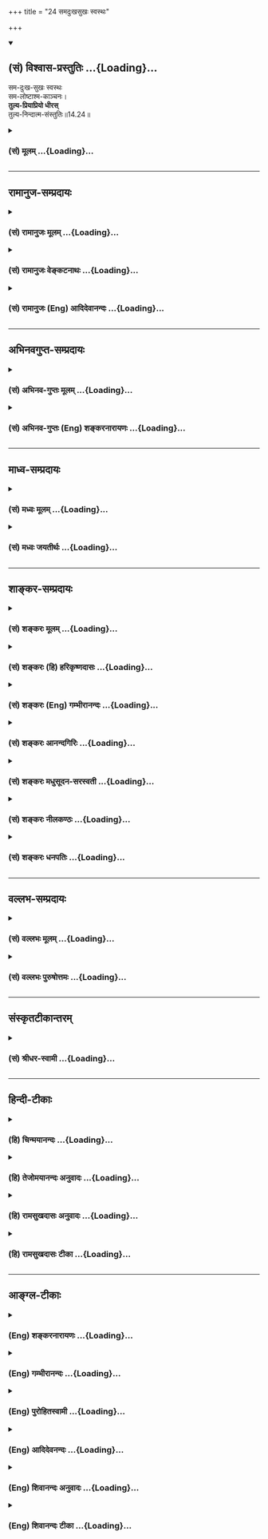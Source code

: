 +++
title = "24 समदुःखसुखः स्वस्थः"

+++
<div class="js_include" newlevelforh1="2" title="(सं) विश्वास-प्रस्तुतिः" unfilled url="/purANam_vaiShNavam/mahAbhAratam/06-bhIShma-parva/03-bhagavad-gItA-parva/saMskRtam/vishvAsa-prastutiH/14_guNa-traya-vibhAga-y/24_samaduHkhasukhaH_.md">
<details open><summary><h2>(सं) विश्वास-प्रस्तुतिः ...{Loading}...</h2></summary>

सम-दुःख-सुखः स्वस्थः  
सम-लोष्टाश्म-काञ्चनः।  
**तुल्य-प्रियाप्रियो धीरस्**  
तुल्य-निन्दात्म-संस्तुतिः॥14.24॥
</details>
</div>
<div class="js_include collapsed" newlevelforh1="3" title="(सं) मूलम्" unfilled url="/purANam_vaiShNavam/mahAbhAratam/06-bhIShma-parva/03-bhagavad-gItA-parva/saMskRtam/mUlam/14_guNa-traya-vibhAga-y/24_samaduHkhasukhaH_.md">
<details><summary><h3>(सं) मूलम् ...{Loading}...</h3></summary>

समदुःखसुखः स्वस्थः समलोष्टाश्मकाञ्चनः।  
तुल्यप्रियाप्रियो धीरस्तुल्यनिन्दात्मसंस्तुतिः।।14.24।।
</details>
</div>


_________________
## रामानुज-सम्प्रदायः
<div class="js_include collapsed" newlevelforh1="3" title="(सं) रामानुजः मूलम्" unfilled url="/purANam_vaiShNavam/mahAbhAratam/06-bhIShma-parva/03-bhagavad-gItA-parva/saMskRtam/rAmAnujaH/mUlam/14_guNa-traya-vibhAga-y/24_samaduHkhasukhaH_.md">
<details><summary><h3>(सं) रामानुजः मूलम् ...{Loading}...</h3></summary>

।।14.24 ।।**समदुःखसुखः** दुःखसुखयोः समः चित्तः **स्वस्थः** स्वस्मिन्
स्थितः स्वात्मैकप्रियत्वेन तद्व्यतिरिक्तपुत्रादिजन्ममरणादिसुखदुःखयोः
समचित्त इत्यर्थः।। तत एव **समलोष्टाश्मकाञ्चनः;** तत एव च
**तुल्यप्रियाप्रियः** तुल्यप्रियाप्रियविषयः।। **धीरः**
प्रकृत्यात्मविवेककुशलः; तत एव **तुल्यनिन्दात्मसंस्तुतिः** आत्मनि
मनुष्यत्वाद्य्-अभिमान-कृत-गुणागुण-निमित्त-स्तुति-निन्दयोः स्वासंबन्धानुसंधानेन
तुल्य-चित्तः; 

</details>
</div>
<div class="js_include collapsed" newlevelforh1="3" title="(सं) रामानुजः वेङ्कटनाथः" unfilled url="/purANam_vaiShNavam/mahAbhAratam/06-bhIShma-parva/03-bhagavad-gItA-parva/saMskRtam/rAmAnujaH/venkaTanAthaH/14_guNa-traya-vibhAga-y/24_samaduHkhasukhaH_.md">
<details><summary><h3>(सं) रामानुजः वेङ्कटनाथः ...{Loading}...</h3></summary>

  
  
।।14.24।। समदुःखसुखत्वादिकं प्रागेव सुशिक्षितम्; स्वस्थशब्देन
विकारराहित्यगुणाननुविधानादिमात्रप्रतिपादनं पुनरुक्तम् आत्मनिष्ठताविधानं
तु बहुविधसमचित्तताप्रतिपादने हेतुतयोपयुक्तमित्यभिप्रायेणाहस्वस्मिन्
स्थित इति। तदभिप्रेतमाहस्वात्मैकप्रियत्वेनेति।
सुखदुःखप्रियाप्रियादिशब्दानामनतिभिन्नार्थानामपि लोकव्यवहारच्छायया
पुनरुक्तिः परिहृता। तत एवस्वस्थत्वादेवेत्यर्थः।
प्रियाप्रियोपनतावक्षोभ्यत्वादेस्तुल्यप्रियाप्रियादिशब्दैः सिद्धत्वादत्र
विवक्षितं धीविशेषवत्त्वलक्षणं धीरत्वं निन्दास्तुतिसाम्यादौ यथा
हेतुर्भवति; तथा विशिनष्टिप्रकृत्यात्मविवेककुशल इति। धीरः
इत्यन्तैरान्तरलक्षणान्युक्तानि। अथ
बाह्याचारलिङ्गप्रश्नोत्तरमित्यभिप्रायेणाहतत एव
तुल्यनिन्दात्मसंस्तुतिरिति। समदुःखः इत्यादिकं बाह्यलिङ्गपरमिति केचित्।
स्तुतिनिन्दे हि गुणदोषख्यापनरूपे तत्र विविक्तात्मदर्शिनो देहगतैः
सौन्दर्यवैरूप्यादिगुणदोषैः स्तुतिनिन्दाप्रवृत्तौ परस्तुतिनिन्दयोरिव न
प्रीत्यादिसम्भव इत्याह -- आत्मनीति। मूर्खाः पूजितपूजकाः (लोकः पूजितपूजकः)
\[म.भा.5।33।55\] इति न्यायेन लौकिकाः स्तुवन्तं मानयन्ति;
निन्दकमवमन्यन्ते मानावमानप्रकाराश्च लोकव्यवहारतः शास्त्रतश्च सिद्धाः।
तत्रमानयितारो मित्राणि भवन्ति; अवमन्तारस्त्वरयः इति
लोकदृष्टक्रमविवक्षामाह -- तत्प्रयुक्तेति। वाचिकस्तुतिनिन्दयोः
पृथगुपादानादत्र मानावमानशब्दौ मानसकायिकविषयौ। समबुद्धेरपि गुणातीतस्य
परबुद्धिकल्पितौ मित्रारिपक्षौ विद्येते। आरभ्यत इत्यारम्भः कर्म;
कृतप्रतिकृतादिरूपः। अपवर्गार्थारम्भव्यवच्छेदायाहदेहित्वप्रयुक्तेति;
सांसारिकसर्वारम्भपरित्यागीत्यर्थः। एतदेव बाह्याचारलिङ्गम्।
आन्तरैरद्वेषादिभिर्बाह्यैरारम्भपरित्यागादिभिश्च गुणातीतो लक्ष्यते। त एव
च गुणात्ययोपाया इति प्रश्नत्रयं प्रत्युक्तं भवति।

</details>
</div>
<div class="js_include collapsed" newlevelforh1="3" title="(सं) रामानुजः (Eng) आदिदेवानन्दः" unfilled url="/purANam_vaiShNavam/mahAbhAratam/06-bhIShma-parva/03-bhagavad-gItA-parva/saMskRtam/rAmAnujaH/english/AdidevAnandaH/14_guNa-traya-vibhAga-y/24_samaduHkhasukhaH_.md">
<details><summary><h3>(सं) रामानुजः (Eng) आदिदेवानन्दः ...{Loading}...</h3></summary>

14.24 - 14.25 He who is 'alike in pleasure and pain,' namely, whose mind is eal in pleasure and pain; 'who dwells in his self,' namely, who dwells in his self because his love for the self keeps his mind in eanimity in pleasure and pain arising from the birth, death etc., of his sons and other relatives and friends, and who, because of this, 'looks upon a clod, a stone and a piece of gold as of eal value,' who conseently remains the same towards things dear or hateful, i.e., who treats alike the worldly objects desired and undesired; who is
'intelligent,' namely, proficient in discrimination between the Prakrti and the self; who, therefore, regards blame and praise as alike, namely,
who treats with eality praise and blame looking upon good and evil alities as born of identification with bodies such as those of men etc.,
and as such unconnected with his real self; who is the 'same in honour and dishonour' because these are feelings based on the misconception that the body is the self, and as a conseence of such discrimination between the body and the self, 'looks alike on friend and foe,' because he understands that ther is no connection between them and himself; and who has thus abandoned all entrprises in which embodied beings are involved - he who is like this, is said to have risen above the Gunas.
Now Sri Krsna states the main method (technie) for transcending such Gunas:

</details>
</div>


_________________
## अभिनवगुप्त-सम्प्रदायः
<div class="js_include collapsed" newlevelforh1="3" title="(सं) अभिनव-गुप्तः मूलम्" unfilled url="/purANam_vaiShNavam/mahAbhAratam/06-bhIShma-parva/03-bhagavad-gItA-parva/saMskRtam/abhinava-guptaH/mUlam/14_guNa-traya-vibhAga-y/24_samaduHkhasukhaH_.md">
<details><summary><h3>(सं) अभिनव-गुप्तः मूलम् ...{Loading}...</h3></summary>

।।14.23 -- 14.25।। अत एवाह -- उदासीनवदित्यादि उच्यते इत्यन्तम्। यः अज्ञो
निर्विवेकस्तिष्ठति स एव ज्ञः; सम्यग्ज्ञानात्। तथा हि नेङ्गते न स्वरूपात्
च्यवते। अत्र चोपायः शरीरेन्द्रियादिस्वभाव +++(S;;N चोपायः सर्वेषामारंभाणां
शरीरारंभकेन्द्रियादि -- )+++ एषः; यत् प्रवर्तनम् +++(N प्रवर्तते)+++ ; न तु फलं
किंचिदहमभिसन्दधे इति स्थिरा बुद्धिः +++(N स्थिरबुद्धिः)+++।

</details>
</div>
<div class="js_include collapsed" newlevelforh1="3" title="(सं) अभिनव-गुप्तः (Eng) शङ्करनारायणः" unfilled url="/purANam_vaiShNavam/mahAbhAratam/06-bhIShma-parva/03-bhagavad-gItA-parva/saMskRtam/abhinava-guptaH/english/shankaranArAyaNaH/14_guNa-traya-vibhAga-y/24_samaduHkhasukhaH_.md">
<details><summary><h3>(सं) अभिनव-गुप्तः (Eng) शङ्करनारायणः ...{Loading}...</h3></summary>

14.24 See Comment under 14.25

</details>
</div>


_________________
## माध्व-सम्प्रदायः
<div class="js_include collapsed" newlevelforh1="3" title="(सं) मध्वः मूलम्" unfilled url="/purANam_vaiShNavam/mahAbhAratam/06-bhIShma-parva/03-bhagavad-gItA-parva/saMskRtam/madhvaH/mUlam/14_guNa-traya-vibhAga-y/24_samaduHkhasukhaH_.md">
<details><summary><h3>(सं) मध्वः मूलम् ...{Loading}...</h3></summary>

।।14.24 -- 14.25।। तुल्यत्वार्थ उक्तः पुरस्तात्।

</details>
</div>
<div class="js_include collapsed" newlevelforh1="3" title="(सं) मध्वः जयतीर्थः" unfilled url="/purANam_vaiShNavam/mahAbhAratam/06-bhIShma-parva/03-bhagavad-gItA-parva/saMskRtam/madhvaH/jayatIrthaH/14_guNa-traya-vibhAga-y/24_samaduHkhasukhaH_.md">
<details><summary><h3>(सं) मध्वः जयतीर्थः ...{Loading}...</h3></summary>

।।14.24 -- 14.25।। समदुःखसुखः \[14।24\] इत्यादिना सर्वथा सुखादौ
तुल्यत्वबुद्धिरुच्यत इत्यन्यथाप्रतीतिनिरासार्थमाह -- **तुल्यत्वे**ति।
तुल्यत्ववाचिनः शब्दस्यार्थ इत्यर्थः। प्रायः सर्वानित्याद्युक्तरीत्येति
भावः।

</details>
</div>


_________________
## शाङ्कर-सम्प्रदायः
<div class="js_include collapsed" newlevelforh1="3" title="(सं) शङ्करः मूलम्" unfilled url="/purANam_vaiShNavam/mahAbhAratam/06-bhIShma-parva/03-bhagavad-gItA-parva/saMskRtam/shankaraH/mUlam/14_guNa-traya-vibhAga-y/24_samaduHkhasukhaH_.md">
<details><summary><h3>(सं) शङ्करः मूलम् ...{Loading}...</h3></summary>

।।14.24।। --,**समदुःखसुखः** समे दुःखसुखे यस्य सः समदुःखसुखः; **स्वस्थः**
स्वे आत्मनि स्थितः प्रसन्नः; **समलोष्टाश्मकाञ्चनः** लोष्टं च अश्मा च
काञ्चनं च लोष्टाश्मकाञ्चनानि समानि यस्य सः समलोष्टाश्मकाञ्चनः;
**तुल्यप्रियाप्रियः** प्रियं च अप्रियं च प्रियाप्रिये तुल्ये समे यस्य
सोऽयं तुल्यप्रियाप्रियः; **धीरः** धीमान्; **तुल्यनिन्दात्मसंस्तुतिः**
निन्दा च आत्मसंस्तुतिश्च निन्दात्मसंस्तुती; तुल्ये निन्दात्मसंस्तुती
यस्य यतेः सः तुल्यनिन्दात्मसंस्तुतिः।। किं च --,

</details>
</div>
<div class="js_include collapsed" newlevelforh1="3" title="(सं) शङ्करः (हि) हरिकृष्णदासः" unfilled url="/purANam_vaiShNavam/mahAbhAratam/06-bhIShma-parva/03-bhagavad-gItA-parva/saMskRtam/shankaraH/hindI/harikRShNadAsaH/14_guNa-traya-vibhAga-y/24_samaduHkhasukhaH_.md">
<details><summary><h3>(सं) शङ्करः (हि) हरिकृष्णदासः ...{Loading}...</h3></summary>

।।14.24।। तथा --, जो सुखदुःखमें समान है अर्थात् सुख और दुःख जिसको समान
प्रतीत होते हैं; जो स्वस्थ अर्थात् अपने आत्मस्वरूपमें स्थित -- प्रसन्न
है; जो समलोष्टाश्मकाञ्चन है अर्थात् मिट्टी; पत्थर और सुवर्ण जिसके (
विचारमें ) समान हो गये हैं; जो तुल्यप्रियाप्रिय है अर्थात् प्रिय और
अप्रिय दोनोंहीको जो समान समझता है और जो धीर अर्थात् बुद्धिमान् है तथा जो
तुल्यनिन्दात्मसंस्तुति है अर्थात् जिसके विचारमें अपनी निन्दा और स्तुति
समान हो गयी है; ऐसा अपनी निन्दास्तुतिको समान समझनेवाला यति है।

</details>
</div>
<div class="js_include collapsed" newlevelforh1="3" title="(सं) शङ्करः (Eng) गम्भीरानन्दः" unfilled url="/purANam_vaiShNavam/mahAbhAratam/06-bhIShma-parva/03-bhagavad-gItA-parva/saMskRtam/shankaraH/english/gambhIrAnandaH/14_guNa-traya-vibhAga-y/24_samaduHkhasukhaH_.md">
<details><summary><h3>(सं) शङ्करः (Eng) गम्भीरानन्दः ...{Loading}...</h3></summary>

14.24 Moreover, sama-duhkha-sukhah, he to whom sorrow and happiness are
alike;svasthah, who is established in his own Self, tranil;
sama-losta-asma-kancanah, to whom a lump of earth, iron and gold are the
same; tulya-priya-apriyah, to whom the agreeable and the disagreeable
are the same; dhirah, who is wise; tulya-ninda-atma-samstutih, to whom,
to which monk, censure and his own praise are the same-.

</details>
</div>
<div class="js_include collapsed" newlevelforh1="3" title="(सं) शङ्करः आनन्दगिरिः" unfilled url="/purANam_vaiShNavam/mahAbhAratam/06-bhIShma-parva/03-bhagavad-gItA-parva/saMskRtam/shankaraH/AnandagiriH/14_guNa-traya-vibhAga-y/24_samaduHkhasukhaH_.md">
<details><summary><h3>(सं) शङ्करः आनन्दगिरिः ...{Loading}...</h3></summary>

।।14.24।। गुणातीतस्य लिङ्गान्तरमाह -- **किञ्चेति।** तयोः समत्वं
रागद्वेषानुत्पादकतया स्वकीयत्वाभिमानानास्पदत्वं प्रसन्नत्वं
स्वास्थ्यादप्रच्युतिरविक्रियत्वम्। विद्वद्दृष्ट्या
प्रियाप्रिययोरसंभवेऽपि लोकदृष्टिमाश्रित्याह -- **प्रियं चेति।**
प्रियाप्रियग्रहणेन गृहीतानां काञ्चनादीनां
ब्राह्मणपरिव्राजकवत्पृथग्ग्रहणम्। निन्दा दोषोक्तिरात्मसंस्तुतिरात्मनो
गुणकीर्तनम्।

</details>
</div>
<div class="js_include collapsed" newlevelforh1="3" title="(सं) शङ्करः मधुसूदन-सरस्वती" unfilled url="/purANam_vaiShNavam/mahAbhAratam/06-bhIShma-parva/03-bhagavad-gItA-parva/saMskRtam/shankaraH/madhusUdana-sarasvatI/14_guNa-traya-vibhAga-y/24_samaduHkhasukhaH_.md">
<details><summary><h3>(सं) शङ्करः मधुसूदन-सरस्वती ...{Loading}...</h3></summary>

।।14.24।। समे दुःखसुखे द्वेषरागशून्यतयानात्मधर्मतयाऽनृततया च यस्य च
समदुःखसुखः। कस्मादेवं यस्मात्स्वस्थः स्वस्मिन्नात्मन्येव स्थितो
द्वैतदर्शनशून्यत्वात्। अतएव समानि हेयोपादेयभावरहितानि लोष्टाश्मकाञ्चनानि
यस्य स तथा। लोष्टः पांसुपिण्डः। अतएव तुल्ये प्रियाप्रिये सुखदुःखसाधने
यस्य हितसाधनत्वाहितसाधनत्वबुद्धिविषयत्वाभावेनोपेक्षणीयत्वात्। धीरो
धीमान् धृतिमान्वा। अतएव तुल्ये निन्दात्मसंस्तुती दोषकीर्तनगुणकीर्तने
यस्य स गुणातीत उच्यत इति द्वितीयगतेनान्वयः।

</details>
</div>
<div class="js_include collapsed" newlevelforh1="3" title="(सं) शङ्करः नीलकण्ठः" unfilled url="/purANam_vaiShNavam/mahAbhAratam/06-bhIShma-parva/03-bhagavad-gItA-parva/saMskRtam/shankaraH/nIlakaNThaH/14_guNa-traya-vibhAga-y/24_samaduHkhasukhaH_.md">
<details><summary><h3>(सं) शङ्करः नीलकण्ठः ...{Loading}...</h3></summary>

।।14.24।। अथ पञ्चम्यां भूमावसंसक्तिनामिकायां स्थितो ब्रह्मविद्वर उच्यते
-- **समेति।** समाधौ समे दुःखसुखे यस्य स समदुःखसुखः। स्वस्थः स्वेनैव
स्वेच्छयैव तिष्ठतीति स्वस्थः। यदा तु न समाधाविच्छा तदा स्वयमेव
व्युत्तिष्ठतीति भावः। सोऽपि व्युत्थानावस्थायां समलोष्टाश्मकाञ्चनो विरक्त
इत्यर्थः। तुल्यप्रियाप्रियः तुल्यनिन्दात्मसंस्तुतिश्च।
प्रियाप्रिययोर्निन्दास्तुत्योश्च प्राप्तौ तुल्यो हर्षविषादशून्यः। अत्र
हेतुर्धीर इति। यथा कश्चिच्छूरस्तीव्रप्रहारवेदनार्तोऽपि न व्यामुह्यति
धैर्याद्वेदनां चानुभवति तद्वदयं हर्षविषादानुभवन्नपि धैर्यान्न चलति।
पूर्वस्य तु जातायामपि वेदनायां हर्षाद्युदय एव नास्ति। तत्पूर्वस्य तु
वेदनैव नास्तीति भेदः। एतेन श्लोकत्रयेण सर्वेषां जीवन्मुक्तानां समाधौ
लिङ्गानि तत्संवेद्यान्याचाराश्च परसंवेद्यानि लिङ्गान्युक्तानि।

</details>
</div>
<div class="js_include collapsed" newlevelforh1="3" title="(सं) शङ्करः धनपतिः" unfilled url="/purANam_vaiShNavam/mahAbhAratam/06-bhIShma-parva/03-bhagavad-gItA-parva/saMskRtam/shankaraH/dhanapatiH/14_guNa-traya-vibhAga-y/24_samaduHkhasukhaH_.md">
<details><summary><h3>(सं) शङ्करः धनपतिः ...{Loading}...</h3></summary>

।।14.24।। किंच समे रागद्वेषानुत्पादकतया स्वीयत्वाभिमानानास्पदे दुःखसुखे
यस्य स समदुःखसुखः स्वस्मिन्नविक्रिये आत्मनि स्थितः स्वरुपान्न कदापि
प्रत्युतः। समानि अहेयोपादेयानि लोष्टदानि यस्य स यत्स्तुल्य समे
प्रियाप्रिये यस्य स धीरो धीमान्। अतएव तुल्य निन्दात्मसंस्तुती यस्य स
गुणातीति उच्यत इति परेणान्वयः।

</details>
</div>


_________________
## वल्लभ-सम्प्रदायः
<div class="js_include collapsed" newlevelforh1="3" title="(सं) वल्लभः मूलम्" unfilled url="/purANam_vaiShNavam/mahAbhAratam/06-bhIShma-parva/03-bhagavad-gItA-parva/saMskRtam/vallabhaH/mUlam/14_guNa-traya-vibhAga-y/24_samaduHkhasukhaH_.md">
<details><summary><h3>(सं) वल्लभः मूलम् ...{Loading}...</h3></summary>

।।14.24।। समेति। गुणकार्येषु हर्षद्वेषशून्यतया स लक्ष्य इत्युक्ते समत्वं
योगो हेतुरिति साङ्ख्ययोगसारभूतमर्थं स्मारयति। समे दुःखसुखे
रजस्सत्त्वकार्ये यस्य। तत्र हेतुः -- स्वस्थ आत्मस्थ इति। समानि
लोष्टाश्मकाञ्चनानि हेयतया यस्य; सर्वत्र समभूतस्य।

</details>
</div>
<div class="js_include collapsed" newlevelforh1="3" title="(सं) वल्लभः पुरुषोत्तमः" unfilled url="/purANam_vaiShNavam/mahAbhAratam/06-bhIShma-parva/03-bhagavad-gItA-parva/saMskRtam/vallabhaH/puruShottamaH/14_guNa-traya-vibhAga-y/24_samaduHkhasukhaH_.md">
<details><summary><h3>(सं) वल्लभः पुरुषोत्तमः ...{Loading}...</h3></summary>

  
  
।।14.24।। किञ्च समदुःखसुखः समे दुःखसुखे विप्रयोगसंयोगात्मके
लौकिकालौकिकदेहरूपे वा यस्य सः। स्वस्थः मत्स्वरूपे स्थितः। अतएव
समलोष्टाश्मकाञ्चनः समानि लोष्टाश्मकाञ्चनानि यस्य; सर्वस्य
भगवदात्मकत्वात्तादृशः। तुल्यप्रियाप्रियः तुल्ये प्रियाप्रिये
संयोगवियोगात्मके यस्य सः। भगवदिच्छाया एव मुख्यत्वादुभयोस्तुल्यत्वम्।
धीरः विप्रयोगादितीक्ष्णदुःखसहनशीलः। तुल्यनिन्दात्मसंस्तुतिः तुल्या
निन्दा आत्मसंस्तुतिश्च यस्य। अयं भावः -- दुष्टकृता निन्दाऽपि भक्तत्वेन
स्तुतिप्रायैव।  
  

</details>
</div>


_________________
## संस्कृतटीकान्तरम्
<div class="js_include collapsed" newlevelforh1="3" title="(सं) श्रीधर-स्वामी" unfilled url="/purANam_vaiShNavam/mahAbhAratam/06-bhIShma-parva/03-bhagavad-gItA-parva/saMskRtam/shrIdhara-svAmI/14_guNa-traya-vibhAga-y/24_samaduHkhasukhaH_.md">
<details><summary><h3>(सं) श्रीधर-स्वामी ...{Loading}...</h3></summary>

।।14.24।। अपिच **-- समेति।** समे सुखदुःखे यस्य। यतः स्वस्थः स्वरूप एव
स्थितः। अतएव समानि लोष्टाश्मकाञ्चनानि यस्य। तुल्ये प्रियाप्रिये
सुखदुःखहेतुभूते यस्य। धीरो धीमान्। तुल्या निन्दा च आत्मस्तुतिश्च यस्य।

</details>
</div>


_________________
## हिन्दी-टीकाः
<div class="js_include collapsed" newlevelforh1="3" title="(हि) चिन्मयानन्दः" unfilled url="/purANam_vaiShNavam/mahAbhAratam/06-bhIShma-parva/03-bhagavad-gItA-parva/hindI/chinmayAnandaH/14_guNa-traya-vibhAga-y/24_samaduHkhasukhaH_.md">
<details><summary><h3>(हि) चिन्मयानन्दः ...{Loading}...</h3></summary>

।।14.24।। जीवन की निरन्तर परिवर्तनशील परिस्थितियों में ज्ञानी पुरुष के
मन के समत्व और सन्तुलन का वर्णन इस श्लोक में किया गया है। त्रिगुणों की
क्रूरताओं से परे आत्मा में ज्ञानी पुरुष स्थित रहता है; जहाँ सत्त्वगुण का
रोमांचक सुख नहीं है; न रजोगुण का कोलाहल है और न ही तमोगुण की थकान है। वह
सच्चिदानन्द स्वरूप है। सामान्य मनुष्य को समता की यह स्थिति पूर्ण मृत्यु
ही प्रतीत होगी। और; निसन्देह; यह वास्तविकता भी है यह परिच्छिन्न अहंकार
की मृत्यु है; जो सांसारिक अनुभवों का भोक्ता है। उपाधियुक्त आत्मा ही
जीवरूप में प्रतीत होता है; जो सदैव विक्षुब्ध मन की प्रचण्ड चंचल
वृत्तियों पर समुद्री सतह पर बहते हुये काष्ठ खण्ड के समान व्यवहार करता
है। प्रेम और घृणा; राग और द्वेष के तूफानों से सदैव विचलित हुआ यह दुखी
जीव असंख्य विक्षेपों और दुखों को भोगता रहता है। इसलिये; तृष्णा और आसक्ति
के इस दुर्व्यवस्थित क्षेत्र से स्वयं को विलग कर स्वस्वरूप में ही स्थित
होना ही मुक्ति है। ज्ञानी पुरुष का जगत् के साथ क्या सम्बन्ध होता है यह
प्रश्न ऐसा ही है; जैसे जाग्रत पुरष का अपने स्वप्नजगत् से क्या सम्बन्ध
होता है त्रिगुणों के बन्धनों से मुक्त पुरुष जगत् की अनात्म वस्तुओं के
साथ के अविद्याजनित अहं और मम भाव को सर्वथा त्याग देता है। उस वास्तविक
दैवी जाग्रति की अवस्था में निम्न स्तर के अनुभव; इस जगत् के सुख और दुख;
प्रिय और अप्रिय तथा निन्दा और स्तुति का कोई अर्थ ही नहीं रह जाता है।
समस्त अनुभवों में वह सम; असंग साक्षी बनकर रहता है। स्वस्थ अपने सर्व
उपाधिविवर्जित सच्चिदानन्द स्वरूप में स्थित पुरुष स्वस्थ कहलाता है। अत
उपाधियों के द्वारा अनुभूत जगत् से वह अछूता रहता है। समदुखसुख इन्द्रियों
के द्वारा बाह्य जगत् के सम्पर्क में आकर पूर्वकाल में अर्जित किये हुये
समान अनुभवों की तुलना में उसका मूल्यांकन करना और तत्पश्चात् उसे सुख या
दुख के रूप में अनुभव करना; यह हमारे व्यष्टि मन की युक्ति है। यदि बाह्य
जगत् की वस्तुओं में ही सुख या दुख होता; तो सभी व्यक्तियों का अनुभव एक
समान होता जैसे सूर्य के प्रकाश का सबका अनुभव एक समान है; क्योंकि प्रकाश
सूर्य का धर्म है। परन्तु विषयों के सम्बन्ध में यह बात नहीं देखी जाती।
कोई विषय किसी एक व्यक्ति को सुखदायक प्रतीत होता है तो अन्य व्यक्ति को
दुखदायक। इससे सिद्ध होता है कि हमारे सुखदुख अपने मन की कल्पना मात्र हैं;
वस्तुस्थिति न्ाहीं। ज्ञानी पुरुष मन और बुद्धि के उपनेत्रों से जगत् को
नहीं देखता और; इसलिये; संसारी पुरुषो द्वारा कहे जाने वाले सुख और दुख में
वह समान रहता है। समलोष्टाश्मकाञ्चन वह लोष्ट (मिट्टी); अश्म (पाषाण) और
काञ्चन (स्वर्ण) इन सबको समदृष्टि से देखता है। वस्तुओं का परिग्रह करने
में संसारी लोगों की अत्यधिक रुचि होती है। लोग स्वर्ण; हीरे; मोती आदि
बहुमूल्य वस्तुओं को एकत्र करना चाहते हैं; किन्तु सामान्य मिट्टी; पाषाण
आदि की उपेक्षा करते हैं। परन्तु जिसे परमार्थ वस्तु की उपलब्धि हो गई है;
वह ज्ञानी पुरुष मिट्टी; पाषाण; स्वर्ण इन सबको एक समान ही देखता है ;
क्योंकि पारमार्थिक सत्य की दृष्टि से ये सब मिथ्या वस्तुएं ही हैं।
वस्तुत; उनमें कोई भी मूल्यवान नहीं है। बाल्यावस्था में; छोटे बालक
मयूरपंख; शुक्तिका; संगमर्मर के टुकड़े; टूटी चूड़ियां; पुरानी टिकटें आदि
वस्तुओं का संग्रह करते हैं और उनके लिये वह एक बहुमूल्य कोष के समान होता
है। परन्तु युवावस्था के प्राप्त होने पर उस कोष का कोई महत्त्व नहीं रह
जाता। वे उसे अपने छोटे भाई को दे देते हैं तो वह उस धरोहर को पाकर अत्यन्त
प्रसन्न हो जाता है। इसी प्रकार; जीवभाव में स्थित अज्ञानी पुरुष असंख्य
वस्तुओं का संग्रह करना चाहता है; जो ज्ञानी की दृष्टि में बच्चों का एक
खेल मात्र है। तुल्यप्रियाप्रिय यदि हम अनेक व्यक्तियों के साथ के अपने
सम्बन्धों पर विचार करें; तो यह ज्ञात होगा कि हमें अपने समस्वभाव का
व्यक्ति प्रिय प्रतीत होगा और प्रतिकूल स्वभाव का व्यक्ति अप्रिय। यही बात
वस्तुओं और परिस्थितियों के सम्बन्ध में भी सत्य है। यह प्रिय और अप्रिय का
अनुभव मन के स्तर पर रहने वाले लोगों के लिये ही है; मन से परे आत्मस्वरूप
में स्थित हुये ज्ञानी पुरुष के लिये नहीं। जगत् में सामान्य दृष्टि से
किन्हीं वस्तुओं और घटनाओं को प्रिय या अप्रिय समझा जाता है। ज्ञानी पुरुष
के लिये वे सब तुल्य हैं; क्योंकि वह समान्य जनों के मापदण्ड से जगत् की ओर
नहीं देखता है। तुल्यनिन्दात्मसंस्तुति स्वप्नावस्था में स्वप्नद्रष्टा
पुरुष की कोई निन्दा करते हैं और कोई प्रशंसा। जब वह स्वप्न से जाग जाता है
तो क्या वह उस निन्दा और स्तुति को तुल्य नहीं समझेगा संसारी लोग अपनीअपनी
बुद्धि और ज्ञान के अनुसार कभी किसी की निन्दा करते हैं; तो कभी स्तुति।
सर्वोच्च आत्मज्ञान में निष्ठा प्राप्त पुरुष के लिये दोनों का ही कोई
महत्त्व नहीं होता। उपर्युक्त अनुभवों के चार सुन्दर उदाहरणों के द्वारा
व्यासजी ने जीवन के कुछ प्रमुख अनुभव दर्शाये हैं; जिनमें सामान्य मनुष्य
सुख और दुख का अनुभव करता है। आगे कहते हैं

</details>
</div>
<div class="js_include collapsed" newlevelforh1="3" title="(हि) तेजोमयानन्दः अनुवादः" unfilled url="/purANam_vaiShNavam/mahAbhAratam/06-bhIShma-parva/03-bhagavad-gItA-parva/hindI/tejomayAnandaH/anuvAdaH/14_guNa-traya-vibhAga-y/24_samaduHkhasukhaH_.md">
<details><summary><h3>(हि) तेजोमयानन्दः अनुवादः ...{Loading}...</h3></summary>

।।14.24।। जो स्वस्थ (स्वरूप में स्थित), सुख-दु:ख में समान रहता है तथा
मिट्टी, पत्थर और स्वर्ण में समदृष्टि रखता है; ऐसा वीर पुरुष प्रिय और
अप्रिय को तथा निन्दा और आत्मस्तुति को तुल्य समझता है।।

</details>
</div>
<div class="js_include collapsed" newlevelforh1="3" title="(हि) रामसुखदासः अनुवादः" unfilled url="/purANam_vaiShNavam/mahAbhAratam/06-bhIShma-parva/03-bhagavad-gItA-parva/hindI/rAmasukhadAsaH/anuvAdaH/14_guNa-traya-vibhAga-y/24_samaduHkhasukhaH_.md">
<details><summary><h3>(हि) रामसुखदासः अनुवादः ...{Loading}...</h3></summary>

।।14.24।। जो धीर मनुष्य सुख-दुःखमें सम तथा अपने स्वरूपमें स्थित रहता है;
जो मिट्टीके ढेले, पत्थर और सोनेमें सम रहता है जो प्रिय-अप्रियमें तथा
अपनी निन्दा-स्तुतिमें सम रहता है; जो मान-अपमानमें तथा मित्र-शत्रुके
पक्षमें सम रहता है जो सम्पूर्ण कर्मोंके आरम्भका त्यागी है, वह मनुष्य
गुणातीत कहा जाता है।

</details>
</div>
<div class="js_include collapsed" newlevelforh1="3" title="(हि) रामसुखदासः टीका" unfilled url="/purANam_vaiShNavam/mahAbhAratam/06-bhIShma-parva/03-bhagavad-gItA-parva/hindI/rAmasukhadAsaH/TIkA/14_guNa-traya-vibhAga-y/24_samaduHkhasukhaH_.md">
<details><summary><h3>(हि) रामसुखदासः टीका ...{Loading}...</h3></summary>

।।14.24।।***व्याख्या --***  **धीरः; समदुःखसुखः --** नित्यअनित्य;
सारअसार आदिके तत्त्वको जानकर स्वतःसिद्ध स्वरूपमें स्थित होनेसे गुणातीत
मनुष्य धैर्यवान् कहलाता है। पूर्वकर्मोंके अनुसार आनेवाली अनुकूलप्रतिकूल
परिस्थितिका नाम सुखदुःख है अर्थात् प्रारब्धके अनुसार शरीर; इन्द्रियों
आदिके अनुकूल परिस्थितिको सुख कहते हैं और शरीर; इन्द्रियों आदिके प्रतिकूल
परिस्थितिको दुःख कहते हैं। गुणातीत मनुष्य इन दोनोंमें सम रहता है।
तात्पर्य है कि सुखदुःखरूप बाह्य परिस्थितियाँ उसके कहे जानेवाले
अन्तःकरणमें विकार पैदा नहीं कर सकतीं; उसको सुखीदुःखी नहीं कर
सकतीं।**स्वस्थः --** स्वरूपमें सुखदुःख है ही नहीं। स्वरूपसे तो सुखदुःख
प्रकाशित होते हैं। अतः गुणातीत मनुष्य आनेजानेवाले सुखदुःखका भोक्ता नहीं
बनता; प्रत्युत अपने नित्यनिरन्तर रहनेवाले स्वरूपमें स्थिर रहता
है।**समलोष्टाश्मकाञ्चनः --** उसका मिट्टीके ढेले; पत्थर और स्वर्णमें न तो
आकर्षण (राग) होता है और न विकर्षण (द्वेष) होता है। परन्तु व्यवहारमें वह
ढेलेको ढेलेकी जगह रखता है; पत्थरको पत्थरकी जगह रखता है और स्वर्णको
स्वर्णकी जगह (तिजोरी आदिमें) रखता है। तात्पर्य है कि यद्यपि उनकी
प्राप्तिअप्राप्तिमें उसको हर्षशोक नहीं होते; वह सम रहता है; तथापि उनसे
व्यवहार तो यथायोग्य ही करता है। ढेले; पत्थर और स्वर्णका ज्ञान न होना समता
नहीं कहलाती। समता वही है कि इन तीनोंका ज्ञान होते हुए भी इनमें रागद्वेष
न हों। ज्ञान कभी दोषी नहीं होता; विकार ही दोषी होते
हैं।**तुल्यप्रियाप्रियः --** क्रियमाण कर्मोंकी सिद्धिअसिद्धिमें अर्थात्
उनके तात्कालिक फलकी प्राप्तिअप्राप्तिमें भी वह सम रहता
है।**तुल्यनिन्दात्मसंस्तुतिः --** निन्दा और स्तुतिमें नामकी मुख्यता होती
है। गुणातीत मनुष्यका नामके साथ कोई सम्बन्ध नहीं रहता अतः कोई निन्दा करे
तो उसके चित्तमें खिन्नता नहीं होती और कोई स्तुति करे तो उसके चित्तमें
प्रसन्नता नहीं होती। इसी प्रकार निन्दा करनेवालोंके प्रति उसका द्वेष नहीं
होता और स्तुति करनेवालोंके प्रति उसका राग नहीं होता। साधारण मनुष्योंकी यह
एक आदत बन जाती है कि उनको अपनी निन्दा बुरी लगती है और स्तुति अच्छी लगती
है। परन्तु जो गुणोंसे ऊँचे उठ जाते हैं; उनको निन्दास्तुतिका ज्ञान तो
होता है और वे बर्ताव भी सबके साथ यथोचित ही करते हैं; पर उनमें
निन्दास्तुतिको लेकर खिन्नताप्रसन्नता नहीं होती। कारण कि वे जिस तत्त्वमें
स्थित हैं; वहाँ गुणोंवाली परकृत निन्दास्तुति पहुँचती ही नहीं। निन्दा और
स्तुति -- ये दोनों ही परकृत क्रियाएँ हैं। उन क्रियाओंसे राजीनाराज होना
गलती है। कारण कि जिसका जैसा स्वभाव है; जैसी धारणा है; वह उसके अनुसार ही
बोलता है। वह हमारे अनुकूल ही बोले; हमारी निन्दा न करे -- यह न्याय नहीं
है अर्थात् उसको बोलनेमें बाध्य करनेका भाव न्याय नहीं है; अन्याय है।
दूसरोंपर हमारा क्या अधिकार है कि तुम हमारी निन्दा मत करो हमारी स्तुति ही
करो दूसरी बात; कोई निन्दा करता है तो उसमें साधकको प्रसन्न होना चाहिये कि
इससे मेरे पाप कट रहे हैं; मैं शुद्ध हो रहा हूँ। अगर कोई हमारी प्रशंसा
करता है; तो उससे हमारे पुण्य नष्ट होते हैं। अतः प्रशंसामें राजी नहीं
होना चाहिये क्योंकि राजी होनेमें खतरा है**मानापमानयोस्तुल्यः --** मान और
अपमान होनेमें शरीरकी मुख्यता होती है। गुणातीत मनुष्यका शरीरके साथ
तादात्म्य नहीं रहता। अतः कोई उसका आदर करे या निरादर करे; मान करे या
अपमान करे; इन परकृत क्रियाओंका उसपर कोई असर नहीं पड़ता। निन्दास्तुति और
मानअपमान -- इन दोनों ही परकृत क्रियाओंमें गुणातीत मनुष्य सम रहता है। इन
दोनों परकृत क्रियाओंका ज्ञान होना दोषी नहीं है; प्रत्युत निन्दा और
अपमानमें दुःखी होना तथा स्तुति और मानमें हर्षित होना दोषी है क्योंकि ये
दोनों ही प्रकृतिके विकार हैं। गुणातीत पुरुषको निन्दास्तुति और मानअपमानका
ज्ञान तो होता है; पर गुणोंसे सम्बन्धविच्छेद होनेसे; नाम और शरीरके साथ
तादात्म्य न रहनेसे वह सुखीदुःखी नहीं होता। कारण कि वह जिस तत्त्वमें
स्थित है; वहाँ ये विकार नहीं हैं। वह तत्त्व गुणरहित है; निर्विकार
है।**तुल्यो मित्रारिपक्षयोः --** वह मित्र और शत्रुके पक्षमें सम रहता है।
यद्यपि गुणातीत मनुष्यकी दृष्टिमें कोई मित्र और शत्रु नहीं होता; तथापि
दूसरे लोग अपनी भावनाके अनुसार उसे अपना मित्र अथवा शत्रु भी मान सकते हैं।
साधारण मनुष्यको भी दूसरे लोग अपनी भावनाके अनुसार मित्र या शत्रु मान सकते
हैं किन्तु इस बातका पता लगनेपर उस मनुष्यपर इसका असर पड़ता है; जिससे
उसमें रागद्वेष उत्पन्न हो सकते हैं। परन्तु गुणातीत मनुष्यपर इस बातका पता
लगनेपर भी कोई असर नहीं पड़ता। वस्तुतः मित्र और शत्रुकी भावनाके कारण ही
व्यवहारमें पक्षपात होता है। गुणातीत मनुष्यके कहलानेवाले अन्तःकरणमें
मित्रशत्रुकी भावना ही नहीं होती अतः उसके व्यवहारमें पक्षपात नहीं होता। एक
व्यक्ति उस महापुरुषके साथ मित्रता रखता है और दूसरा व्यक्ति अपने स्वभाववश
उस महापुरुषके साथ शत्रुता रखता है। जब उन दोनों व्यक्तियोंकी किसी बातको
लेकर न्याय करनेका अवसर आ जाय; तब (व्यवहारमें) वह मित्रता रखनेवालेकी
अपेक्षा शत्रुता रखनेवालेका कुछ अधिक पक्ष लेता है। जैसे -- पदार्थादिका
बँटवारा करते समय वह मित्रता रखनेवालेको कम (उतना ही; जितना वह
प्रसन्नतापूर्वक सहन कर सकता हो) और शत्रुता रखनेवालोंको कुछ ज्यादा पदार्थ
देता है। यह भी समता ही कहलाती है क्योंकि अपने पक्षवालोंके साथ न्याय और
विपक्षवालोंके साथ उदारता होनी चाहिये।**सर्वारम्भपरित्यागी --** वह
महापुरुष सम्पूर्ण कर्मोंके आरम्भका त्यागी होता है। तात्पर्य है कि
धनसम्पत्तिके संग्रह और भोगोंके लिये वह किसी तरहका कोई नया कर्म आरम्भ
नहीं करता। स्वतः प्राप्त परिस्थितिके अनुसार ही उसकी प्रवृत्ति और
निवृत्ति होती है अर्थात क्रियाओंमें उसकी प्रवृत्ति कामना; वासना; ममतासे
रहित होती है और निवृत्ति भी मानबड़ाई आदिकी इच्छासे रहित होती
है।**गुणातीतः स उच्यते --** यहाँ **उच्यते** पदसे यही ध्वनि निकलती है कि
उस महापुरुषकी गुणातीत संज्ञा नहीं है किन्तु उसके कहे जानेवाले शरीर;
अन्तःकरणके लक्षणोंको लेकर ही उसको गुणातीत कहा जाता है। वास्तवमें देखा जाय
तो जो गुणातीत है; उसके लक्षण नहीं हो सकते। लक्षण तो गुणोंसे ही होते हैं
अतः जिसके लक्षण होते हैं; वह गुणातीत कैसे हो सकता है परन्तु अर्जुनने भी
गुणातीतके ही लक्षण पूछे हैं और भगवान्ने भी गुणातीतके ही लक्षण कहे हैं।
इसका तात्पर्य यह है कि लोग पहले उस गुणातीतकी जिस शरीर और अन्तःकरणमें
स्थिति मानते थे; उसी शरीर और अन्तःकरणके लक्षणोंको लेकर वे उसमें आरोप
करते हैं कि यह गुणातीत मनुष्य है। अतः ये लक्षण गुणातीत मनुष्यको
पहचाननेके संकेतमात्र हैं। प्रकृतिके कार्य गुण हैं और गुणोंके कार्य
शरीरइन्द्रियाँमनबुद्धि हैं। अतः मनबुद्धि आदिके द्वारा अपने कारण गुणोंका
भी पूरा वर्णन नहीं हो सकता; फिर गुणोंके भी कारण प्रकृतिका वर्णन हो ही
कैसे सकता है जो प्रकृतिसे भी सर्वथा अतीत (गुणातीत) है; उसका वर्णन करना
तो उन मनबुद्धि आदिके द्वारा सम्भव ही नहीं है। वास्तवमें गुणातीतके ये
लक्षण स्वरूपमें तो होते ही नहीं किन्तु अन्तःकरणमें मानी हुई अहंताममताके
नष्ट हो जानेपर उसके कहे जानेवाले अन्तःकरणके माध्यमसे ही ये लक्षण --
गुणातीतके लक्षण कहे जाते हैं। यहाँ भगवान्ने सुखदुःख; प्रियअप्रिय;
निन्दास्तुति और मानअपमान -- ये आठ परस्पर विरुद्ध नाम लिये हैं; जिनमें
साधारण आदमियोंकी तो विषमता हो ही जाती है; साधकोंकी भी कभीकभी विषमता हो
जाती है। ऐसे इन आठ कठिन स्थलोंमें जिसकी समता हो जाती है; उसके लिये अन्य
सभी अवस्थाओंमें समता रखना सुगम हो जाता है। अतः यहाँ उन्हीं आठ कठिन
स्थलोंका नाम लेकर भगवान् यह बताते हैं कि गुणातीत महापुरुषकी इन आठों
स्थलोंमें स्वतःस्वाभाविक समता होती है। गुणातीत मनुष्यकी जो स्वतःसिद्ध
निर्विकारता है; उसकी जो स्वाभाविक स्थिति है; उसमें अनुकूलप्रतिकूल
परिस्थितियोंके आनेजानेका कुछ भी फरक नहीं पड़ता। उसकी निर्विकारता; समता
ज्योंकीत्यों अटल रहती है। उसकी शान्ति कभी भङ्ग नहीं होती। \[चौबीसवें और
पचीसवें -- इन दो श्लोकोंमें भगवान्ने गुणातीत महापुरुषकी समताका वर्णन
किया है। \]  
  
***सम्बन्ध --***  अर्जुनने तीसरे प्रश्नके रूपमें गुणातीत होनेका उपाय
पूछा था। उसका उत्तर भगवान् आगेके श्लोकमें देते हैं।

</details>
</div>


_________________
## आङ्ग्ल-टीकाः
<div class="js_include collapsed" newlevelforh1="3" title="(Eng) शङ्करनारायणः" unfilled url="/purANam_vaiShNavam/mahAbhAratam/06-bhIShma-parva/03-bhagavad-gItA-parva/english/shankaranArAyaNaH/14_guNa-traya-vibhAga-y/24_samaduHkhasukhaH_.md">
<details><summary><h3>(Eng) शङ्करनारायणः ...{Loading}...</h3></summary>

14.24. To whom pain, pleasure and sleep are alike; to whom a cold, a stone and a lump of gold are alike; to whom both the pleasant and the unpleasant things are eal; who is firm \[in mind\]; to whom blame and personal commendation are eal;

</details>
</div>
<div class="js_include collapsed" newlevelforh1="3" title="(Eng) गम्भीरानन्दः" unfilled url="/purANam_vaiShNavam/mahAbhAratam/06-bhIShma-parva/03-bhagavad-gItA-parva/english/gambhIrAnandaH/14_guNa-traya-vibhAga-y/24_samaduHkhasukhaH_.md">
<details><summary><h3>(Eng) गम्भीरानन्दः ...{Loading}...</h3></summary>

14.24 He to whom sorrow and happiness are alike, who is established in his own Self, to whom a lump of earth, iron and gold are the same, to whom the agreeable and the disagreeable are the same, who is wise, to whom censure and his own praise are the same;

</details>
</div>
<div class="js_include collapsed" newlevelforh1="3" title="(Eng) पुरोहितस्वामी" unfilled url="/purANam_vaiShNavam/mahAbhAratam/06-bhIShma-parva/03-bhagavad-gItA-parva/english/purohitasvAmI/14_guNa-traya-vibhAga-y/24_samaduHkhasukhaH_.md">
<details><summary><h3>(Eng) पुरोहितस्वामी ...{Loading}...</h3></summary>

14.24 Who accepts pain and pleasure as it comes, is centred in his Self,
to whom a piece of clay or stone or gold are the same, who neither likes nor dislikes, who is steadfast, indifferent alike to praise or censure;

</details>
</div>
<div class="js_include collapsed" newlevelforh1="3" title="(Eng) आदिदेवनन्दः" unfilled url="/purANam_vaiShNavam/mahAbhAratam/06-bhIShma-parva/03-bhagavad-gItA-parva/english/AdidevanandaH/14_guNa-traya-vibhAga-y/24_samaduHkhasukhaH_.md">
<details><summary><h3>(Eng) आदिदेवनन्दः ...{Loading}...</h3></summary>

14.24 He who is alike in pleasure and pain, who dwells in his self, who looks upon a clod, a stone and piece of gold as of eal value, who remains the same towards things dear and hateful and who is intelligent,
who regards both blame and praise of himself as eal;

</details>
</div>
<div class="js_include collapsed" newlevelforh1="3" title="(Eng) शिवानन्दः अनुवादः" unfilled url="/purANam_vaiShNavam/mahAbhAratam/06-bhIShma-parva/03-bhagavad-gItA-parva/english/shivAnandaH/anuvAdaH/14_guNa-traya-vibhAga-y/24_samaduHkhasukhaH_.md">
<details><summary><h3>(Eng) शिवानन्दः अनुवादः ...{Loading}...</h3></summary>

14.24 Who is the same in pleasure and pain, who dwells in the Self, to whom a clod of earth, stone and gold are alike, who is the same to the dear and the unfriendly, who is firm, and to whom censure and praise are as one.

</details>
</div>
<div class="js_include collapsed" newlevelforh1="3" title="(Eng) शिवानन्दः टीका" unfilled url="/purANam_vaiShNavam/mahAbhAratam/06-bhIShma-parva/03-bhagavad-gItA-parva/english/shivAnandaH/TIkA/14_guNa-traya-vibhAga-y/24_samaduHkhasukhaH_.md">
<details><summary><h3>(Eng) शिवानन्दः टीका ...{Loading}...</h3></summary>

14.24 समदुःखसुखः alike in pleasure and pain; स्वस्थः standing in his own Self; समलोष्टाश्मकाञ्चनः regarding a clod of earth; a stone and gold alike; तुल्यप्रियाप्रियः the same to the dear and the undear; धीरः firm;
तुल्यनिन्दात्मसंस्तुतिः the same in censure and praise. Commentary Night and day have no meaning to a post fixed in the ground. Even so pleasure and pain have no meaning to a sage who dwells in his own Self. He is above the pairs of opposites. In his eyes cowdung or gold; a jewel or a stone; are of eal value. He is free from the idea of,giving and taking.
His mind is not perturbed by anything pleasant or unpleasant. He is the same towards agreeable and disagreeable things. Praise and censure cannot affect him. He stands adamant. He abides in his own essential state as ExistenceKnowledgeBliss Absolute. He is ever calm and serene.
(Cf.V.18)

</details>
</div>
